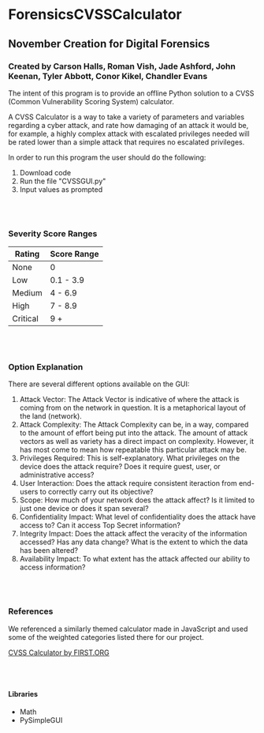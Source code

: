 # ForensicsCVSSCalculator

## November Creation for Digital Forensics

### Created by Carson Halls, Roman Vish, Jade Ashford, John Keenan, Tyler Abbott, Conor Kikel, Chandler Evans

The intent of this program is to provide an offline Python solution to a CVSS (Common Vulnerability Scoring System) calculator.

A CVSS Calculator is a way to take a variety of parameters and variables regarding a cyber attack, and rate how damaging of an attack it would be, for example, a highly complex attack with escalated privileges needed will be rated lower than a simple attack that requires no escalated privileges.

In order to run this program the user should do the following:

1. Download code
2. Run the file "CVSSGUI.py"
3. Input values as prompted

<br />
<br />

### Severity Score Ranges

| Rating | Score Range |
| ----------- | ----------- |
| None | 0 |
| Low | 0.1 - 3.9 |
| Medium | 4 - 6.9 |
| High | 7 - 8.9 |
| Critical | 9 + |

<br />
<br />

### Option Explanation

There are several different options available on the GUI:

1. Attack Vector: The Attack Vector is indicative of where the attack is coming from on the network in question. It is a metaphorical layout of the land (network).
2. Attack Complexity: The Attack Complexity can be, in a way, compared to the amount of effort being put into the attack. The amount of attack vectors as well as variety has a direct impact on complexity. However, it has most come to mean how repeatable this particular attack may be.
3. Privileges Required: This is self-explanatory. What privileges on the device does the attack require? Does it require guest, user, or administrative access?
4. User Interaction: Does the attack require consistent iteraction from end-users to correctly carry out its objective?
5. Scope: How much of your network does the attack affect? Is it limited to just one device or does it span several?
6. Confidentiality Impact: What level of confidentiality does the attack have access to? Can it access Top Secret information?
7. Integrity Impact: Does the attack affect the veracity of the information accessed? Has any data change? What is the extent to which the data has been altered?
8. Availability Impact: To what extent has the attack affected our ability to access information?

<br />
<br />

### References

We referenced a similarly themed calculator made in JavaScript and used some of the weighted categories listed there for our project.

[CVSS Calculator by FIRST.ORG](https://github.com/cvssjs/cvssjs.github.io/tree/master/3.0)

<br />
<br />

#### Libraries

- Math
- PySimpleGUI
